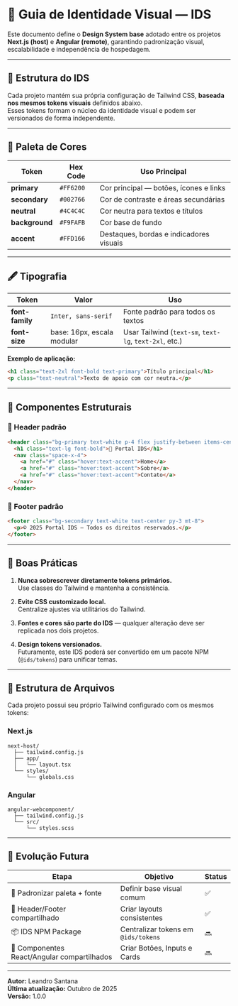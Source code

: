 # 🎨 Guia de Identidade Visual — IDS

Este documento define o **Design System base** adotado entre os projetos **Next.js (host)** e **Angular (remote)**, garantindo padronização visual, escalabilidade e independência de hospedagem.

---

## 🧩 Estrutura do IDS

Cada projeto mantém sua própria configuração de Tailwind CSS, **baseada nos mesmos tokens visuais** definidos abaixo.  
Esses tokens formam o núcleo da identidade visual e podem ser versionados de forma independente.

---

## 🎨 Paleta de Cores

| Token        | Hex Code  | Uso Principal                              |
|---------------|-----------|--------------------------------------------|
| **primary**   | `#FF6200` | Cor principal — botões, ícones e links     |
| **secondary** | `#002766` | Cor de contraste e áreas secundárias       |
| **neutral**   | `#4C4C4C` | Cor neutra para textos e títulos           |
| **background**| `#F9FAFB` | Cor base de fundo                          |
| **accent**    | `#FFD166` | Destaques, bordas e indicadores visuais    |

---

## 🖋️ Tipografia

| Token | Valor | Uso |
|--------|--------|-----|
| **font-family** | `Inter, sans-serif` | Fonte padrão para todos os textos |
| **font-size** | base: 16px, escala modular | Usar Tailwind (`text-sm`, `text-lg`, `text-2xl`, etc.) |

**Exemplo de aplicação:**
```html
<h1 class="text-2xl font-bold text-primary">Título principal</h1>
<p class="text-neutral">Texto de apoio com cor neutra.</p>
```

---

## 🧱 Componentes Estruturais

### 🔹 Header padrão

```html
<header class="bg-primary text-white p-4 flex justify-between items-center shadow">
  <h1 class="text-lg font-bold">🚀 Portal IDS</h1>
  <nav class="space-x-4">
    <a href="#" class="hover:text-accent">Home</a>
    <a href="#" class="hover:text-accent">Sobre</a>
    <a href="#" class="hover:text-accent">Contato</a>
  </nav>
</header>
```

### 🔹 Footer padrão

```html
<footer class="bg-secondary text-white text-center py-3 mt-8">
  <p>© 2025 Portal IDS — Todos os direitos reservados.</p>
</footer>
```

---

## 🧰 Boas Práticas

1. **Nunca sobrescrever diretamente tokens primários.**  
   Use classes do Tailwind e mantenha a consistência.

2. **Evite CSS customizado local.**  
   Centralize ajustes via utilitários do Tailwind.

3. **Fontes e cores são parte do IDS** — qualquer alteração deve ser replicada nos dois projetos.

4. **Design tokens versionados.**  
   Futuramente, este IDS poderá ser convertido em um pacote NPM (`@ids/tokens`) para unificar temas.

---

## 🧩 Estrutura de Arquivos

Cada projeto possui seu próprio Tailwind configurado com os mesmos tokens:

### **Next.js**
```
next-host/
  ├── tailwind.config.js
  ├── app/
  │   └── layout.tsx
  └── styles/
      └── globals.css
```

### **Angular**
```
angular-webcomponent/
  ├── tailwind.config.js
  └── src/
      └── styles.scss
```

---

## 🚀 Evolução Futura

| Etapa | Objetivo | Status |
|--------|-----------|--------|
| 🎨 Padronizar paleta + fonte | Definir base visual comum | ✅ |
| 🧱 Header/Footer compartilhado | Criar layouts consistentes | ✅ |
| 📦 IDS NPM Package | Centralizar tokens em `@ids/tokens` | 🔜 |
| 🧩 Componentes React/Angular compartilhados | Criar Botões, Inputs e Cards | 🔜 |

---

**Autor:** Leandro Santana  
**Última atualização:** Outubro de 2025  
**Versão:** 1.0.0